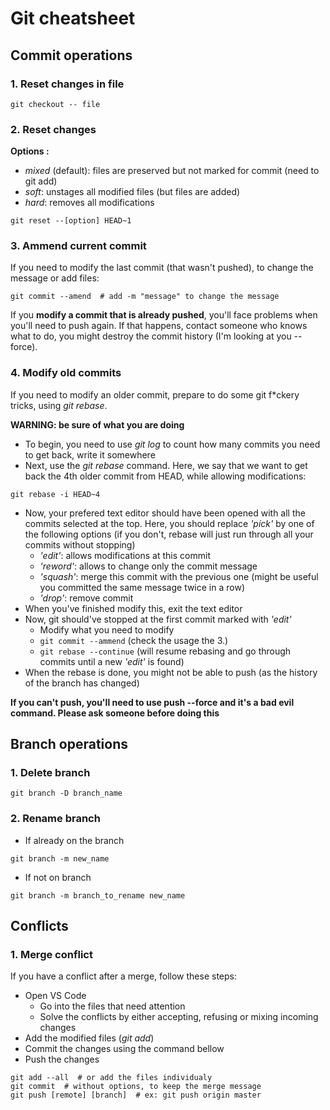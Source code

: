# Git cheatsheet

## Commit operations

### 1. Reset changes in file
```
git checkout -- file
```

### 2. Reset changes
**Options :**
* *mixed* (default): files are preserved but not marked for commit (need to git add)
* *soft*: unstages all modified files (but files are added)
* *hard*: removes all modifications

```
git reset --[option] HEAD~1
```

### 3. Ammend current commit
If you need to modify the last commit (that wasn't pushed), to change the message or add files:
```
git commit --amend  # add -m "message" to change the message
```

If you **modify a commit that is already pushed**, you'll face problems when you'll need to push again.
If that happens, contact someone who knows what to do, you might destroy the commit history (I'm looking at you --force).

### 4. Modify old commits
If you need to modify an older commit, prepare to do some git f\*ckery tricks, using *git rebase*.

**WARNING: be sure of what you are doing**

* To begin, you need to use *git log* to count how many commits you need to get back, write it somewhere
* Next, use the *git rebase* command. Here, we say that we want to get back the 4th older commit from HEAD, while allowing modifications:
```
git rebase -i HEAD~4
```
* Now, your prefered text editor should have been opened with all the commits selected at the top. Here, you should replace *'pick'* by one of the following options (if you don't, rebase will just run through all your commits without stopping)
    * *'edit'*: allows modifications at this commit
    * *'reword'*: allows to change only the commit message
    * *'squash'*: merge this commit with the previous one (might be useful you committed the same message twice in a row)
    * *'drop'*: remove commit
* When you've finished modify this, exit the text editor
* Now, git should've stopped at the first commit marked with *'edit'*
    * Modify what you need to modify
    * `git commit --ammend` (check the usage the 3.)
    * `git rebase --continue` (will resume rebasing and go through commits until a new *'edit'* is found)
* When the rebase is done, you might not be able to push (as the history of the branch has changed)

**If you can't push, you'll need to use push --force and it's a bad evil command. Please ask someone before doing this**


## Branch operations

### 1. Delete branch
```
git branch -D branch_name
```

### 2. Rename branch
* If already on the branch
```
git branch -m new_name
```
* If not on branch
```
git branch -m branch_to_rename new_name
```

## Conflicts

### 1. Merge conflict

If you have a conflict after a merge, follow these steps:
* Open VS Code
    * Go into the files that need attention
    * Solve the conflicts by either accepting, refusing or mixing incoming changes
* Add the modified files (*git add*)
* Commit the changes using the command bellow
* Push the changes
```
git add --all  # or add the files individualy
git commit  # without options, to keep the merge message
git push [remote] [branch]  # ex: git push origin master
```